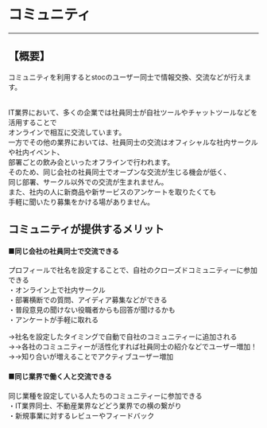 # コミュニティ
 * * * 
## 【概要】<br>
コミュニティを利用するとstocのユーザー同士で情報交換、交流などが行えます。<br>
<br>

IT業界において、多くの企業では社員同士が自社ツールやチャットツールなどを活用することで<br>
オンラインで相互に交流しています。<br>
一方でその他の業界においては、社員同士の交流はオフィシャルな社内サークルや社内イベント、<br>
部署ごとの飲み会といったオフラインで行われます。<br>
そのため、同じ会社の社員同士でオープンな交流が生じる機会が低く、<br>
同じ部署、サークル以外での交流が生まれません。<br>
また、社内の人に新商品や新サービスのアンケートを取りたくても<br>
手軽に聞いたり募集をかける場がありません。<br>

## コミュニティが提供するメリット<br>

#### ■同じ会社の社員同士で交流できる<br>
プロフィールで社名を設定することで、自社のクローズドコミュニティーに参加できる<br>
・オンライン上で社内サークル<br>
・部署横断での質問、アイディア募集などができる<br>
・普段意見の聞けない役職者からも回答が聞けるかも<br>
・アンケートが手軽に取れる

→社名を設定したタイミングで自動で自社のコミュニティーに追加される<br>
→→各社のコミュニティーが活性化すれば社員同士の紹介などでユーザー増加！<br>
→→知り合いが増えることでアクティブユーザー増加<br>

#### ■同じ業界で働く人と交流できる<br>
同じ業種を設定している人たちのコミュニティーに参加できる<br>
・IT業界同士、不動産業界などどう業界での横の繋がり<br>
・新規事業に対するレビューやフィードバック<br>
